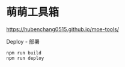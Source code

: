 # 萌萌工具箱

https://hubenchang0515.github.io/moe-tools/

Deploy - 部署

```
npm run build
npm run deploy
```
